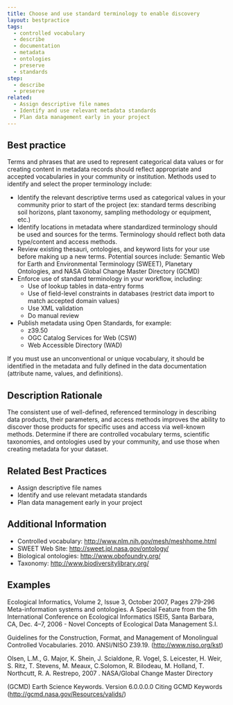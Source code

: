 ```yaml
---
title: Choose and use standard terminology to enable discovery
layout: bestpractice
tags:
  - controlled vocabulary
  - describe
  - documentation
  - metadata
  - ontologies
  - preserve
  - standards
step:
  - describe
  - preserve
related:
  - Assign descriptive file names
  - Identify and use relevant metadata standards
  - Plan data management early in your project
---
```


## Best practice

Terms and phrases that are used to represent categorical data values or for creating content in metadata records should reflect appropriate and accepted vocabularies in your community or institution. Methods used to identify and select the proper terminology include:

 - Identify the relevant descriptive terms used as categorical values in your community prior to start of the project (ex: standard terms describing soil horizons, plant taxonomy, sampling methodology or equipment, etc.)
 - Identify locations in metadata where standardized terminology should be used and sources for the terms. Terminology should reflect both data type/content and access methods.
 - Review existing thesauri, ontologies, and keyword lists for your use before making up a new terms. Potential sources include: Semantic Web for Earth and Environmental Terminology (SWEET), Planetary Ontologies, and NASA Global Change Master Directory (GCMD)
 - Enforce use of standard terminology in your workflow, including:
    - Use of lookup tables in data-entry forms
    - Use of field-level constraints in databases (restrict data import to match accepted domain values)
    - Use XML validation
    - Do manual review
  - Publish metadata using Open Standards, for example:
    - z39.50
    - OGC Catalog Services for Web (CSW)
    - Web Accessible Directory (WAD)

If you must use an unconventional or unique vocabulary, it should be identified in the metadata and fully defined in the data documentation (attribute name, values, and definitions).

## Description Rationale

The consistent use of well-defined, referenced terminology in describing data products, their parameters, and access methods improves the ability to discover those products for specific uses and access via well-known methods. Determine if there are controlled vocabulary terms, scientific taxonomies, and ontologies used by your community, and use those when creating metadata for your dataset.

## Related Best Practices 

- Assign descriptive file names
- Identify and use relevant metadata standards
- Plan data management early in your project

## Additional Information

- Controlled vocabulary: http://www.nlm.nih.gov/mesh/meshhome.html
- SWEET Web Site: http://sweet.jpl.nasa.gov/ontology/
- Biological ontologies: http://www.obofoundry.org/
- Taxonomy: http://www.biodiversitylibrary.org/

## Examples

Ecological Informatics, Volume 2, Issue 3, October 2007, Pages 279-296 Meta-information systems and ontologies. A Special Feature from the 5th International Conference on Ecological Informatics ISEI5, Santa Barbara, CA, Dec. 4–7, 2006 - Novel Concepts of Ecological Data Management S.I.

Guidelines for the Construction, Format, and Management of Monolingual Controlled Vocabularies. 2010. ANSI/NISO Z39.19. (http://www.niso.org/kst)

Olsen, L.M., G. Major, K. Shein, J. Scialdone, R. Vogel, S. Leicester, H. Weir, S. Ritz, T. Stevens, M. Meaux, C.Solomon, R. Bilodeau, M. Holland, T. Northcutt, R. A. Restrepo, 2007 . NASA/Global Change Master Directory

(GCMD) Earth Science Keywords. Version 6.0.0.0.0
Citing GCMD Keywords (http://gcmd.nasa.gov/Resources/valids/)
